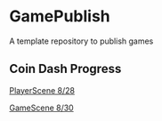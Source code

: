 # GamePublish
A template repository to publish games

## Coin Dash Progress
[PlayerScene 8/28](https://wcu-cs-cooperlab.github.io/demo-games-AlexPham0209/CoinDash/PlayerScene)

[GameScene 8/30](https://wcu-cs-cooperlab.github.io/demo-games-AlexPham0209/CoinDash/GameScene)
